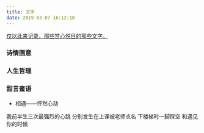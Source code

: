 ```yaml
---
title: 文字
date: 2019-03-07 16:12:10
---
```


[仅以此来记录，那些赏心悦目的那些文字。](#)

### 诗情画意

### 人生哲理

### 甜言蜜语

* 相遇——怦然心动

我前半生三次最强烈的心跳
分别发生在上课被老师点名
下楼梯时一脚踩空
和遇见你的时候